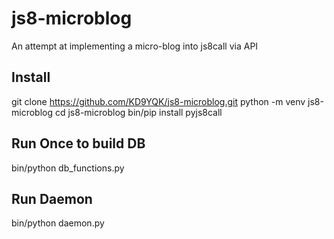 # js8-microblog
An attempt at implementing a micro-blog into js8call via API

## Install
git clone https://github.com/KD9YQK/js8-microblog.git
python -m venv js8-microblog
cd js8-microblog
bin/pip install pyjs8call

## Run Once to build DB
bin/python db_functions.py

## Run Daemon
bin/python daemon.py
